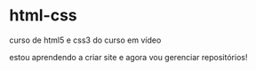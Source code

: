 # html-css
 curso de html5 e css3 do curso em vídeo

estou aprendendo a criar site e agora vou gerenciar repositórios!